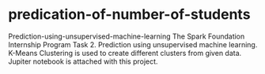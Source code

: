 # predication-of-number-of-students
Prediction-using-unsupervised-machine-learning The Spark Foundation Internship Program Task 2. Prediction using unsupervised machine learning. K-Means Clustering is used to create different clusters from given data. Jupiter notebook is attached with this project.
